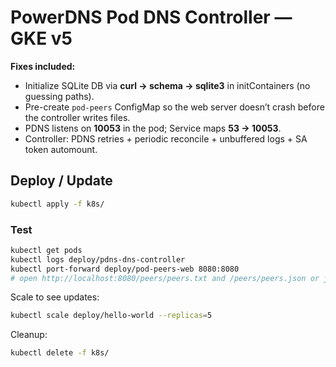 # PowerDNS Pod DNS Controller — GKE v5

**Fixes included:**
- Initialize SQLite DB via **curl → schema → sqlite3** in initContainers (no guessing paths).
- Pre-create `pod-peers` ConfigMap so the web server doesn’t crash before the controller writes files.
- PDNS listens on **10053** in the pod; Service maps **53 → 10053**.
- Controller: PDNS retries + periodic reconcile + unbuffered logs + SA token automount.

## Deploy / Update
```bash
kubectl apply -f k8s/
```

### Test
```bash
kubectl get pods
kubectl logs deploy/pdns-dns-controller
kubectl port-forward deploy/pod-peers-web 8080:8080
# open http://localhost:8080/peers/peers.txt and /peers/peers.json or just http://localhost:8080/
```

Scale to see updates:
```bash
kubectl scale deploy/hello-world --replicas=5
```

Cleanup:
```bash
kubectl delete -f k8s/
```
